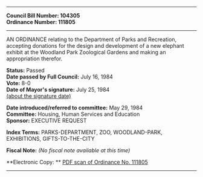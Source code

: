 * * * * *  
  
**Council Bill Number: [](#h0)[](#h2)104305**   
**Ordinance Number: 111805**  
  
* * * * *  
  
AN ORDINANCE relating to the Department of Parks and Recreation, accepting donations for the design and development of a new elephant exhibit at the Woodland Park Zoological Gardens and making an appropriation therefor.  
  
**Status:** Passed   
**Date passed by Full Council:** July 16, 1984   
**Vote:** 8-0   
**Date of Mayor's signature:** July 25, 1984   
[(about the signature date)](/~public/approvaldate.htm)   
  
  
**Date introduced/referred to committee:** May 29, 1984   
**Committee:** Housing, Human Services and Education   
**Sponsor:** EXECUTIVE REQUEST   
  
**Index Terms:** PARKS-DEPARTMENT, ZOO, WOODLAND-PARK, EXHIBITIONS, GIFTS-TO-THE-CITY  
  
**Fiscal Note:** *(No fiscal note available at this time)*  
  
**Electronic Copy: ** [PDF scan of Ordinance No. 111805](/~archives/Ordinances/Ord_111805.pdf)  
  
* * * * *  
